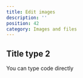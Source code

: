 ```yaml
---
title: Edit images
description: ''
position: 42
category: Images and files
---
```



## Title type 2

You can type code directly


